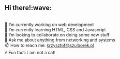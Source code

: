 <h2>Hi there!:wave: </h2>

<br>🔭 I’m currently working on web development
<br>🌱 I’m currently learning HTML, CSS and Javascript
<br>👯 I’m looking to collaborate on doing some new stuff
<br>💬 Ask me about anything from networking and systems
<br>📫 How to reach me: krzysztof@szulborek.pl
  <br>⚡ Fun fact: I am not a cat!
</p>
